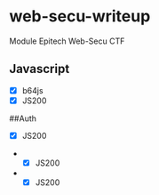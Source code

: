 # web-secu-writeup
Module Epitech Web-Secu CTF

## Javascript
- [x] b64js
- [X] JS200

##Auth
- [X] JS200
- - [X] JS200
- - [X] JS200
